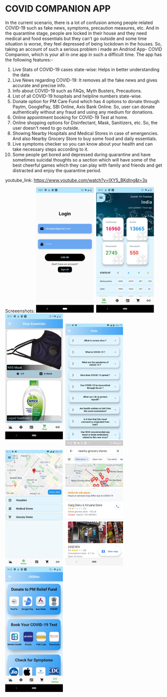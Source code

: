 # COVID COMPANION APP

In the current scenario, there is a lot of confusion among people related COVID-19 such as fake news, symptoms, precaution measures, etc. And in the quarantine stage, people are locked in their house and they need medical and food essentials but they can't go outside and some time situation is worse, they feel depressed of being lockdown in the houses. So, taking an account of such a serious problem i made an Andriod App- COVID Companion, which is your all in one app in such a difficult time. The app has the following features:-

1. Live Stats of COVID-19 cases state-wise: Helps in better understanding the data
2. Live News regarding COVID-19: It removes all the fake news and gives accurate and precise info.
3.  Info about COVID-19 such as FAQs, Myth Busters, Precautions.
4. List of all COVID-19 hospitals and helpline numbers state-wise.
5. Donate option for PM Care Fund which has 4 options to donate through Paytm, GooglePay, SBI Online, Axis Bank Online.
So, user can donate authentically without any fraud and using any medium for donations. 
6. Online appointment booking for COVID-19 Test at home.
7. Online shopping options for Disinfectant, Mask, Sanitizers, etc. So, the user doesn't need to go outside.
8. Showing Nearby Hospitals and Medical Stores in case of emergencies.  And also Nearby Grocery Store to buy some food and daily essentials.
9. Live symptoms checker so you can know about your health and can take necessary steps according to it.
 10. Some people get bored and depressed during quarantine and have sometimes suicidal thoughts so a section which will have some of the best cheerful games which they can play with family and friends and get distracted and enjoy the quarantine period.

youtube_link: https://www.youtube.com/watch?v=IXY5_BKdIng&t=3s

Screeenshots:
<img src="ScreenShots/login.jpeg" width="185">&nbsp;
<img src="ScreenShots/Home.jpeg" width="185">&nbsp;
<img src="ScreenShots/WhatsApp%20Image%202020-04-19%20at%209.12.59%20PM.jpeg" width="185">&nbsp;
<img src="ScreenShots/faq.jpeg" width="185">&nbsp;
<img src="ScreenShots/hospi.jpeg" width="185">&nbsp;
<img src="ScreenShots/nearby_grocery.jpeg" width="185">&nbsp;
<img src="ScreenShots/utilities.jpeg" width="185">&nbsp;

